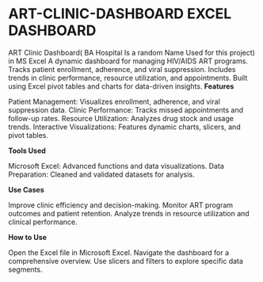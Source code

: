 # ART-CLINIC-DASHBOARD EXCEL DASHBOARD
ART Clinic Dashboard( BA Hospital Is a random Name Used for this project) in MS Excel A dynamic dashboard for managing HIV/AIDS ART programs. Tracks patient enrollment, adherence, and viral suppression. Includes trends in clinic performance, resource utilization, and appointments. Built using Excel pivot tables and charts for data-driven insights.
**Features**

  Patient Management: Visualizes enrollment, adherence, and viral suppression data.
  Clinic Performance: Tracks missed appointments and follow-up rates.
  Resource Utilization: Analyzes drug stock and usage trends.
  Interactive Visualizations: Features dynamic charts, slicers, and pivot tables.

**Tools Used**

  Microsoft Excel: Advanced functions and data visualizations.
  Data Preparation: Cleaned and validated datasets for analysis.

**Use Cases**

  Improve clinic efficiency and decision-making.
  Monitor ART program outcomes and patient retention.
  Analyze trends in resource utilization and clinical performance.

**How to Use**

  Open the Excel file in Microsoft Excel.
  Navigate the dashboard for a comprehensive overview.
  Use slicers and filters to explore specific data segments.
  
